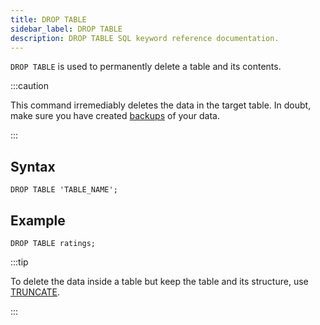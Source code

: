 ```yaml
---
title: DROP TABLE
sidebar_label: DROP TABLE
description: DROP TABLE SQL keyword reference documentation.
---
```


`DROP TABLE` is used to permanently delete a table and its contents.

:::caution

This command irremediably deletes the data in the target table. In doubt, make
sure you have created [backups](reference/sql/backup.md) of your data.

:::

## Syntax

```questdb-sql
DROP TABLE 'TABLE_NAME';
```

## Example

```questdb-sql
DROP TABLE ratings;
```

:::tip

To delete the data inside a table but keep the table and its structure, use
[TRUNCATE](reference/sql/truncate.md).

:::

